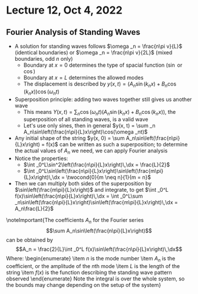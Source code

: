 # Lecture 12, Oct 4, 2022

## Fourier Analysis of Standing Waves

* A solution for standing waves follows $\omega _n = \frac{n\pi v}{L}$ (identical boundaries) or $\omega _n = \frac{n\pi v}{2L}$ (mixed boundaries, odd $n$ only)
	* Boundary at $x = 0$ determines the type of spacial function ($\sin$ or $\cos$)
	* Boundary at $x = L$ determines the allowed modes
	* The displacement is described by $y(x, t) = (A_n\sin(k_nx) + B_n\cos(k_nx))\cos(\omega _nt)$
* Superposition principle: adding two waves together still gives us another wave
	* This means $Y(x, t) = \sum _n\cos(\omega _nt)(A_n\sin(k_nx) + B_n\cos(k_nx))$, the superposition of all standing waves, is a valid wave
	* Let's use only sines, then in general $y(x, t) = \sum _n A_n\sin\left(\frac{n\pi}{L}x\right)\cos(\omega _nt)$
* Any initial shape of the string $y(x, 0) = \sum A_n\sin\left(\frac{n\pi}{L}x\right) = f(x)$ can be written as such a superposition; to determine the actual values of $A_n$ we need, we can apply Fourier analysis
* Notice the properties:
	* $\int _0^L\sin^2\left(\frac{n\pi}{L}x\right)\,\dx = \frac{L}{2}$
	* $\int _0^L\sin\left(\frac{n\pi}{L}x\right)\sin\left(\frac{m\pi}{L}x\right)\,\dx = \twocond{0}{m \neq n}{1}{m = n}$
* Then we can multiply both sides of the superposition by $\sin\left(\frac{m\pi}{L}x\right)$ and integrate, to get $\int _0^L f(x)\sin\left(\frac{n\pi}{L}x\right)\,\dx = \int _0^L\sum _n\sin\left(\frac{n\pi}{L}x\right)\sin\left(\frac{m\pi}{L}x\right)\,\dx = A_n\frac{L}{2}$

\noteImportant{The coefficients $A_n$ for the Fourier series $$\sum A_n\sin\left(\frac{n\pi}{L}x\right)$$ can be obtained by $$A_n = \frac{2}{L}\int _0^L f(x)\sin\left(\frac{n\pi}{L}x\right)\,\dx$$
Where:
\begin{enumerate}
	\item $n$ is the mode number
	\item $A_n$ is the coefficient, or the amplitude of the $n$th mode
	\item $L$ is the length of the string
	\item $f(x)$ is the function describing the standing wave pattern observed
\end{enumerate}
Note the integral is over the whole system, so the bounds may change depending on the setup of the system}

